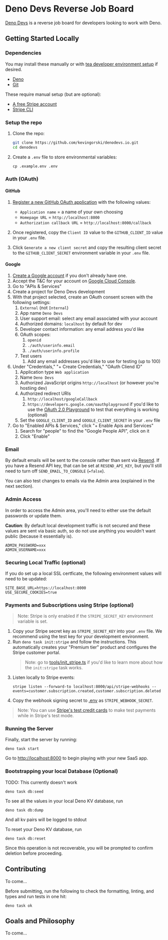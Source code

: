 # Deno Devs Reverse Job Board

[Deno Devs](https://denodevs.com) is a reverse job board for developers looking
to work with Deno.

## Getting Started Locally

### Dependencies

You may install these manually or with
[tea developer environment setup](https://docs.tea.xyz/using-dev/dev) if
desired.

- [Deno](https://deno.com/manual/getting_started/installation)
- [Git](https://github.com/git-guides/install-git)

These require manual setup (but are optional):

- [A free Stripe account](https://stripe.com)
- [Stripe CLI](https://stripe.com/docs/stripe-cli#install)

### Setup the repo

1. Clone the repo:

   ```bash
   git clone https://github.com/kevingorski/denodevs.io.git
   cd denodevs
   ```

2. Create a `.env` file to store environmental variables:

   ```
   cp .example.env .env
   ```

### Auth (OAuth)

#### GitHub

1. [Register a new GitHub OAuth application](https://github.com/settings/applications/new)
   with the following values:

   - `Application name` = a name of your own choosing
   - `Homepage URL` = `http://localhost:8000`
   - `Authorization callback URL` = `http://localhost:8000/callback`

2. Once registered, copy the `Client ID` value to the `GITHUB_CLIENT_ID` value
   in your `.env` file.
3. Click `Generate a new client secret` and copy the resulting client secret to
   the `GITHUB_CLIENT_SECRET` environment variable in your `.env` file.

#### Google

1. [Create a Google account](https://accounts.google.com) if you don't already
   have one.
2. Accept the T&C for your account on
   [Google Cloud Console](https://console.cloud.google.com/).
3. Go to "APIs & Services"
4. Create a project for Deno Devs development
5. With that project selected, create an OAuth consent screen with the following
   settings:
   1. `External` (not `Internal`)
   2. App name `Deno Devs`
   3. User support email: select any email associated with your account
   4. Authorized domains: `localhost` by default for dev
   5. Developer contact information: any email address you'd like
   6. OAuth scopes:
      1. `openid`
      2. `./auth/userinfo.email`
      3. `./auth/userinfo.profile`
   7. Test users
      1. Add any email addresses you'd like to use for testing (up to 100)
6. Under "Credentials," "+ Create Credentials," "OAuth Cliend ID"
   1. Application type `Web application`
   2. Name `Deno Devs`
   3. Authorized JavaScript origins `http://localhost` (or however you're
      hostiing dev)
   4. Authorized redirect URIs
      1. `http://localhost/googleCallback`
      2. `https://developers.google.com/oauthplayground` if you'd like to use
         the
         [OAuth 2.0 Playground](https://developers.google.com/oauthplayground/)
         to test that everything is working (optional)
   5. Set the `GOOGLE_CLIENT_ID` and `GOOGLE_CLIENT_SECRET` in your `.env` file
7. Go to "Enabled APIs & Services," click "+ Enable Apis and Services"
   1. Search for "people" to find the "Google People API", click on it
   2. Click "Enable"

### Email

By default emails will be sent to the console rather than sent via
[Resend](https://resend.com/). If you have a Resend API key, that can be set at
`RESEND_API_KEY`, but you'll still need to turn off `SEND_EMAIL_TO_CONSOLE`
(`=false`).

You can also test changes to emails via the Admin area (explained in the next
section).

### Admin Access

In order to access the Admin area, you'll need to either use the default
passwords or update them.

**Caution**: By default local development traffic is not secured and these
values are sent via basic auth, so do not use anything you wouldn't want public
(because it essentially is).

```env
ADMIN_PASSWORD=xxx
ADMIN_USERNAME=xxx
```

### Securing Local Traffic (optional)

If you do set up a local SSL certficate, the following environment values will
need to be updated:

```env
SITE_BASE_URL=https://localhost:8000
USE_SECURE_COOKIES=true
```

### Payments and Subscriptions using Stripe (optional)

> Note: Stripe is only enabled if the `STRIPE_SECRET_KEY` environment variable
> is set.

1. Copy your Stripe secret key as `STRIPE_SECRET_KEY` into your `.env` file. We
   recommend using the test key for your development environment.
2. Run `deno task init:stripe` and follow the instructions. This automatically
   creates your "Premium tier" product and configures the Stripe customer
   portal.
   > Note: go to [tools/init_stripe.ts](tools/init_stripe.ts) if you'd like to
   > learn more about how the `init:stripe` task works.
3. Listen locally to Stripe events:
   ```
   stripe listen --forward-to localhost:8000/api/stripe-webhooks --events=customer.subscription.created,customer.subscription.deleted
   ```
4. Copy the webhook signing secret to [.env](.env) as `STRIPE_WEBHOOK_SECRET`.

> Note: You can use
> [Stripe's test credit cards](https://stripe.com/docs/testing) to make test
> payments while in Stripe's test mode.

### Running the Server

Finally, start the server by running:

```
deno task start
```

Go to [http://localhost:8000](http://localhost:8000) to begin playing with your
new SaaS app.

### Bootstrapping your local Database (Optional)

TODO: This currently doesn't work

```
deno task db:seed
```

To see all the values in your local Deno KV database, run

```
deno task db:dump
```

And all kv pairs will be logged to stdout

To reset your Deno KV database, run

```
deno task db:reset
```

Since this operation is not recoverable, you will be prompted to confirm
deletion before proceeding.

## Contributing

To come...

Before submitting, run the following to check the formatting, linting, and types
and run tests in one hit:

```
deno task ok
```

## Goals and Philosophy

To come...
